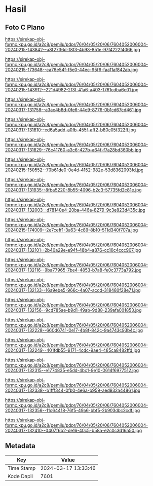 # Hasil

## Foto C Plano

https://sirekap-obj-formc.kpu.go.id/a2c8/pemilu/pdpr/76/04/05/20/06/7604052006004-20240215-143842--a8f2736d-f8f3-4b93-851e-97f4222f4066.jpg

https://sirekap-obj-formc.kpu.go.id/a2c8/pemilu/pdpr/76/04/05/20/06/7604052006004-20240215-173648--ca76e54f-f5e0-44ec-95f6-faa11af842ab.jpg

https://sirekap-obj-formc.kpu.go.id/a2c8/pemilu/pdpr/76/04/05/20/06/7604052006004-20240215-143912--221d4982-2f3f-41a6-a403-1761cdba6c01.jpg

https://sirekap-obj-formc.kpu.go.id/a2c8/pemilu/pdpr/76/04/05/20/06/7604052006004-20240317-131758--a3ac4b8d-0fe6-44c9-8776-0b1cd67cd461.jpg

https://sirekap-obj-formc.kpu.go.id/a2c8/pemilu/pdpr/76/04/05/20/06/7604052006004-20240317-131810--cd6a5add-a0fb-455f-aff2-b80c05f322ff.jpg

https://sirekap-obj-formc.kpu.go.id/a2c8/pemilu/pdpr/76/04/05/20/06/7604052006004-20240317-131829--76c41760-a3c6-427b-a64f-f7a28bd360bb.jpg

https://sirekap-obj-formc.kpu.go.id/a2c8/pemilu/pdpr/76/04/05/20/06/7604052006004-20240215-150552--70b61de0-0e4d-4152-982e-53d8362093fd.jpg

https://sirekap-obj-formc.kpu.go.id/a2c8/pemilu/pdpr/76/04/05/20/06/7604052006004-20240317-131935--8fba5220-8b55-4096-b2c3-57735fd2c81e.jpg

https://sirekap-obj-formc.kpu.go.id/a2c8/pemilu/pdpr/76/04/05/20/06/7604052006004-20240317-132003--d78140e4-20ba-446a-8279-9c3e823d435c.jpg

https://sirekap-obj-formc.kpu.go.id/a2c8/pemilu/pdpr/76/04/05/20/06/7604052006004-20240215-174009--2e7ceff1-3a63-4c89-8b10-511d340f707a.jpg

https://sirekap-obj-formc.kpu.go.id/a2c8/pemilu/pdpr/76/04/05/20/06/7604052006004-20240317-132101--2b40a29e-e94f-48b4-a876-cc10c4ccc907.jpg

https://sirekap-obj-formc.kpu.go.id/a2c8/pemilu/pdpr/76/04/05/20/06/7604052006004-20240317-132116--9ba77965-7be4-4853-b7a8-fe0c3773a792.jpg

https://sirekap-obj-formc.kpu.go.id/a2c8/pemilu/pdpr/76/04/05/20/06/7604052006004-20240317-132133--16a9ebe5-966c-4a07-accd-318480f28e71.jpg

https://sirekap-obj-formc.kpu.go.id/a2c8/pemilu/pdpr/76/04/05/20/06/7604052006004-20240317-132156--9cd785ae-b9d1-49ab-9d88-239afa001853.jpg

https://sirekap-obj-formc.kpu.go.id/a2c8/pemilu/pdpr/76/04/05/20/06/7604052006004-20240317-132228--660d6741-0e17-4b8f-842c-9a4743c93b4c.jpg

https://sirekap-obj-formc.kpu.go.id/a2c8/pemilu/pdpr/76/04/05/20/06/7604052006004-20240317-132249--401fdb55-9171-4cdc-9ae4-485ca8482ffd.jpg

https://sirekap-obj-formc.kpu.go.id/a2c8/pemilu/pdpr/76/04/05/20/06/7604052006004-20240317-132315--e1774835-e5dd-4bc1-9e10-0614f6977512.jpg

https://sirekap-obj-formc.kpu.go.id/a2c8/pemilu/pdpr/76/04/05/20/06/7604052006004-20240317-132338--b1fff344-0fb0-4e6a-b959-aed932a44861.jpg

https://sirekap-obj-formc.kpu.go.id/a2c8/pemilu/pdpr/76/04/05/20/06/7604052006004-20240317-132356--11c64418-76f5-49a6-bbf5-2b903dbc3cdf.jpg

https://sirekap-obj-formc.kpu.go.id/a2c8/pemilu/pdpr/76/04/05/20/06/7604052006004-20240317-132410--0407f6b2-de16-40c5-b58a-e2c0c3d16a50.jpg


## Metadata

| Key        | Value               |
| ---------- | ------------------- |
| Time Stamp | 2024-03-17 13:33:46 |
| Kode Dapil | 7601                |



